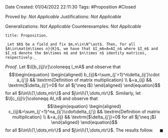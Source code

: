 <br />
<br />

Date Created: 01/04/2022 22:11:30
Tags: #Proposition #Closed

Proved by: _Not Applicable_
Justifications: _Not Applicable_

Generalizations: _Not Applicable_
Counterexamples: _Not Applicable_

``` ad-Proposition
title: Proposition.

_Let $K$ be a field and fix $m,n\in\N^\ast$. Then, for all $A\in\mat{m\times n}{K}$, we have that $I_mA=A=AI_n$ where $I_m$ and $I_n$ denote the $m\times m$ and $n\times n$ identity matrices, respectively._

```

_Proof_. Let $\l[b_{ij}\r]\coloneqq I_mA$ and observe that
$$\begin{equation}
    \begin{aligned}
        b_{ij}&=\sum_{j'=1}^n\delta_{ij'}\cdot a_{j'j} && \textrm{Definition of matrix multiplication} \\
        &=a_{ij} && \textrm{$\delta_{ij'}=0$ for all $j'\neq i$}
    \end{aligned}
\end{equation}$$
for all $i\in\l\{1,\dots,m\r\}$ and $j\in\l\{1,\dots,n\r\}$. Similarly, let $\l[c_{ij}\r]\coloneqq AI_n$ and observe that
$$\begin{equation}
    \begin{aligned}
        c_{ij}&=\sum_{j'=1}^na_{ij'}\cdot\delta_{j'j} && \textrm{Definition of matrix multiplication} \\
        &=a_{ij} && \textrm{$\delta_{j'j}=0$ for all $j'\neq j$}
    \end{aligned}
\end{equation}$$
for all $i\in\l\{1,\dots,m\r\}$ and $j\in\l\{1,\dots,n\r\}$. The results follow.<span style="float:right;">$\blacksquare$</span>
